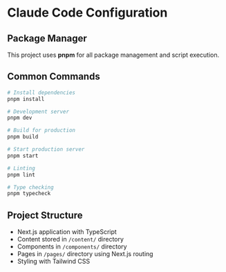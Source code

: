 # Claude Code Configuration

## Package Manager
This project uses **pnpm** for all package management and script execution.

## Common Commands
```bash
# Install dependencies
pnpm install

# Development server
pnpm dev

# Build for production
pnpm build

# Start production server
pnpm start

# Linting
pnpm lint

# Type checking
pnpm typecheck
```

## Project Structure
- Next.js application with TypeScript
- Content stored in `/content/` directory
- Components in `/components/` directory
- Pages in `/pages/` directory using Next.js routing
- Styling with Tailwind CSS